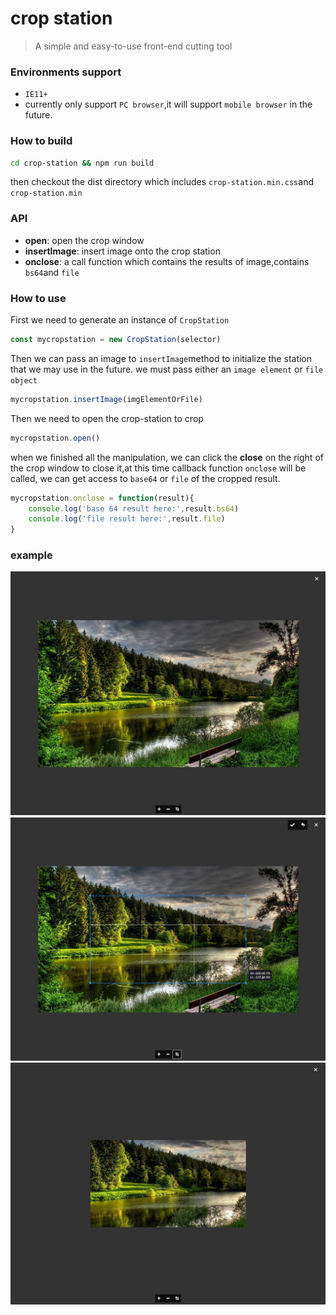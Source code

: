 # crop station
> A simple and easy-to-use front-end cutting tool

### Environments support

- `IE11+`
- currently only support `PC browser`,it will support `mobile browser` in the future.
### How to build
```bash
cd crop-station && npm run build
```
then checkout the dist directory which includes `crop-station.min.css`and `crop-station.min`

### API
- **open**: open the crop window
- **insertImage**: insert image onto the crop station
- **onclose**: a call function which contains the results of image,contains `bs64`and `file` 
### How to use

First we need to generate an instance of `CropStation`

```javascript
const mycropstation = new CropStation(selector)
```

Then we can pass an image to `insertImage`method to initialize the station that we may use in the future.
we must pass either an `image element` or `file object`

```javascript
mycropstation.insertImage(imgElementOrFile)
```

Then we need to open the crop-station to crop

```javascript
mycropstation.open()
```

when we finished all the manipulation, we can click the **close** on the right of the crop window to close it,at this time callback function `onclose` will be called, we can get access to `base64` or `file` of the cropped result.  

```javascript
mycropstation.onclose = function(result){
    console.log('base 64 result here:',result.bs64)
    console.log('file result here:',result.file)
}

```
### example
![when we open](https://raw.githubusercontent.com/anderlaw/crop-station/main/examples/example1.jpg)
![start cropping](https://raw.githubusercontent.com/anderlaw/crop-station/main/examples/example2.jpg)
![after cropping](https://raw.githubusercontent.com/anderlaw/crop-station/main/examples/example3.jpg)
